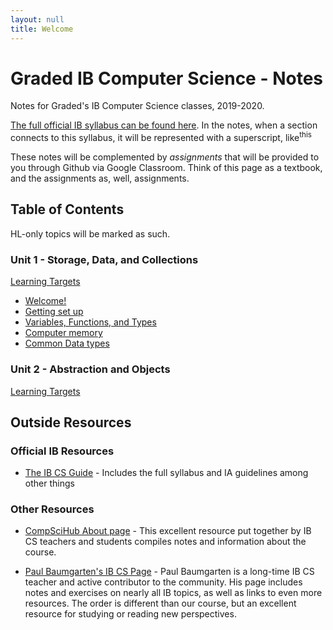 ```yaml
---
layout: null
title: Welcome
---
```


# Graded IB Computer Science - Notes

Notes for Graded's IB Computer Science classes, 2019-2020.

[The full official IB syllabus can be found here](unit0_resources/syllabus.md). In the notes, when a section connects to this syllabus, it will be represented with a superscript, like<sup>this</sup>

These notes will be complemented by *assignments* that will be provided to you through Github via Google Classroom. Think of this page as a textbook, and the assignments as, well, assignments. 

## Table of Contents

HL-only topics will be marked as such.

### Unit 1 - Storage, Data, and Collections

[Learning Targets](unit1/00_Learning_Targets.md)

* [Welcome!](unit1/00_Intro.md)
* [Getting set up](unit1/01_Getting_Set_Up.md)
* [Variables, Functions, and Types](unit1/02_FirstFunction.md)
* [Computer memory](unit1/03_Data_on_computers.md)
* [Common Data types](unit1/04_Common_data_types.md)

### Unit 2 - Abstraction and Objects

[Learning Targets](unit2/00_Learning_Targets.md)

## Outside Resources

### Official IB Resources

* [The IB CS Guide](https://ib.compscihub.net/wp-content/uploads/2015/04/IBCompSciGuide.pdf) - Includes the full syllabus and IA guidelines among other things

### Other Resources

* [CompSciHub About page](https://ib.compscihub.net/about) - This excellent resource put together by IB CS teachers and students compiles notes and information about the course.

* [Paul Baumgarten's IB CS Page](https://pbaumgarten.com/dp-compsci/) - Paul Baumgarten is a long-time IB CS teacher and active contributor to the community. His page includes notes and exercises on nearly all IB topics, as well as links to even more resources. The order is different than our course, but an excellent resource for studying or reading new perspectives.